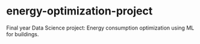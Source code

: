 # energy-optimization-project
Final year Data Science project: Energy consumption optimization using ML for buildings.
